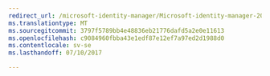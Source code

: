 ```yaml
---
redirect_url: /microsoft-identity-manager/Microsoft-identity-manager-2016-sp1-release-notes
ms.translationtype: MT
ms.sourcegitcommit: 3797f5789bb4e48836eb21776dafd5a2e0e11613
ms.openlocfilehash: c9084960fbba43e1edf87e12ef7a97ed2d1988d0
ms.contentlocale: sv-se
ms.lasthandoff: 07/10/2017

---
```


